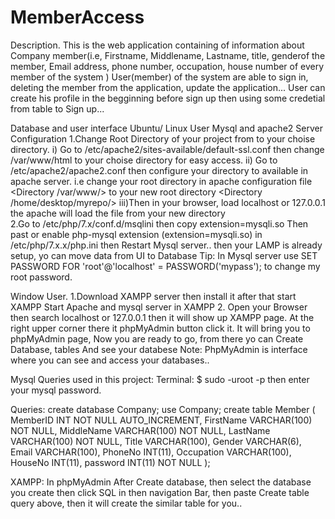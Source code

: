 # MemberAccess
 Description.
  This is the web application containing of information about Company member(i.e, Firstname, Middlename, Lastname, title, genderof the member, Email address, phone number, occupation, house number of every member of the system )
  User(member) of the system are able to sign in, deleting the member from the application, update the application...
  User can create his profile in the begginning before sign up then using some credetial from table to Sign up...


Database and user interface
   Ubuntu/ Linux User
    Mysql and apache2 Server Configuration
      1.Change Root Directory of your project from  to your choise directory.
        i) Go to /etc/apache2/sites-available/default-ssl.conf then change /var/www/html to your choise         directory for easy access.
        ii) Go to /etc/apache2/apache2.conf then configure your directory to available in apache server.
              i.e change your root directory in apache configuration file 
              <Directory /var/www/> to your new root directory  <Directory /home/desktop/myrepo/>
         iii)Then in your browser, load localhost or 127.0.0.1 the apache will load the file from your new       directory     
      2.Go to /etc/php/7.x/conf.d/msqlini then copy extension=mysqli.so 
        Then past or enable php-mysql extension (extension=mysqli.so) in /etc/php/7.x.x/php.ini
        then Restart Mysql server..
        then your LAMP is already setup, yo can move data from UI to Database
      Tip:
        In Mysql server use SET PASSWORD FOR 'root'@'localhost' = PASSWORD('mypass'); to change my root password.
   
   Window User.
     1.Download XAMPP server then install it after that start XAMPP 
        Start Apache and mysql server in XAMPP
     2. Open your Browser then search localhost or 127.0.0.1 then it will show up XAMPP page. At the right      upper corner there it phpMyAdmin button click it. It will bring you to phpMyAdmin page, Now you are     ready to go, from there yo can Create Database, tables And see your databese
      Note:
      PhpMyAdmin is interface where you can see and access your databases.. 
       


Mysql Queries used in this project:
  Terminal:
   $ sudo -uroot -p  then enter your mysql password.
 
  Queries:
  create database Company;
  use Company;
  create table Member (
     MemberID INT NOT NULL AUTO_INCREMENT,
     FirstName VARCHAR(100) NOT NULL,
     MiddleName VARCHAR(100) NOT NULL,
     LastName  VARCHAR(100) NOT NULL,
     Title  VARCHAR(100),
     Gender VARCHAR(6),
     Email  VARCHAR(100),
     PhoneNo INT(11),
     Occupation  VARCHAR(100),
     HouseNo   INT(11),
     password  INT(11)  NOT NULL
     );

   XAMPP:
     In phpMyAdmin After Create database, then select the database you create then click SQL in then navigation Bar, then paste Create table query above, then it will create the similar table for you..